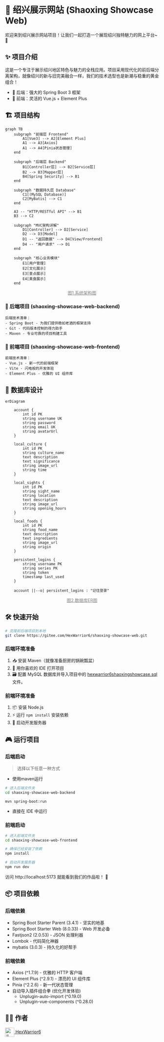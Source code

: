 # 🏮 绍兴展示网站 (Shaoxing Showcase Web)

欢迎来到绍兴展示网站项目！让我们一起打造一个展现绍兴独特魅力的网上平台~ 🌟

## ✨ 项目介绍

这是一个专注于展示绍兴地区特色与魅力的全栈应用。项目采用现代化的前后端分离架构，就像绍兴的新与旧完美融合一样，我们的技术选型也是新潮与稳重的黄金组合！

- 💼 后端：强大的 Spring Boot 3 框架
- 🎨 前端：灵活的 Vue.js + Element Plus

## 🏗️ 项目结构

```mermaid
graph TB
    subgraph "前端层 Frontend"
        A1[Vue3] --> A2[Element Plus]
        A1 --> A3[Axios]
        A1 --> A4[Pinia状态管理]
    end

    subgraph "后端层 Backend"
        B1[Controller层] --> B2[Service层]
        B2 --> B3[Mapper层]
        B4[Spring Security] --> B1
    end

    subgraph "数据持久层 Database"
        C1[(MySQL Database)]
        C2[MyBatis] --> C1
    end

    A3 -- "HTTP/RESTful API" --> B1
    B3 --> C2

    subgraph "MVC架构详解"
        D1[Controller] --> D2[Service]
        D2 --> D3[Model]
        D1 -- "返回数据" --> D4[View/Frontend]
        D4 -- "用户请求" --> D1
    end

    subgraph "核心业务模块"
        E1[用户管理] 
        E2[文化展示]
        E3[景点展示]
        E4[美食展示]
    end
```
<div style="font-size:14px;color:gray;text-decoration:underline; text-align: center;">图1.系统架构图</div> 

### 🚀 后端项目 (shaoxing-showcase-web-backend)

```
后端技术清单：
- Spring Boot - 为我们提供稳如老酒的框架支持
- Git - 代码版本控制的得力助手
- Maven - 专业可靠的项目构建工具
```

### 🎯 前端项目 (shaoxing-showcase-web-frontend)

```
前端技术清单：
- Vue.js - 新一代的前端框架
- Vite - 闪电般的开发体验
- Element Plus - 优雅的 UI 组件库
```

## 📒 数据库设计

```mermaid
erDiagram

    account {
        int id PK
        string username UK
        string password
        string email UK
        string avatarUrl
    }

    local_culture {
        int id PK
        string culture_name
        text description
        text significance
        string image_url
        string time
    }

    local_sights {
        int id PK
        string sight_name
        string location
        text description
        string image_url
        string opening_hours
    }

    local_foods {
        int id PK
        string food_name
        text description
        text ingredients
        string image_url
        string origin
    }

    persistent_logins {
        string username PK
        string series PK
        string token
        timestamp last_used
    }

    account ||--o| persistent_logins : "记住登录"
```
<div style="font-size:14px;color:gray;text-decoration:underline; text-align: center;">图2.数据库ER图</div>

## 🛠️ 快速开始

```bash
# 克隆前后端项目到本地
git clone https://gitee.com/HexWarrior6/shaoxing-showcase-web.git
```

### 后端环境准备

1. 📥 安装 Maven（就像准备厨房的锅碗瓢盆）
2. 📂 用你喜欢的 IDE 打开项目
3. 🗃️ 配置 MySQL 数据库并导入项目中的 [hexwarrior6shaoxingshowcase.sql](doc/deploy/hexwarrior6shaoxingshowcase.sql) 文件。

### 前端环境准备

1. 📦 安装 Node.js
2. ⚡ 运行 `npm install` 安装依赖
3. 🚀 启动开发服务器

## 🎮 运行项目

### 后端启动

> 选择以下任意一种方式

- 使用maven运行

```bash
# 进入后端文件夹
cd shaoxing-showcase-web-backend
```

```bash
mvn spring-boot:run
```

- 直接在 IDE 中运行

### 前端启动

```bash
# 进入前端文件夹
cd shaoxing-showcase-web-frontend
```

```bash
# 确保已经安装了依赖
npm install
```

```bash
# 启动开发服务器
npm run dev
```

访问 http://localhost:5173 就能看到我们的作品啦！ 🎉

## 📦 项目依赖

### 后端依赖

- Spring Boot Starter Parent (3.4.1) - 坚实的地基
- Spring Boot Starter Web (8.0.33) - Web 开发必备
- Fastjson2 (2.0.53) - JSON 处理利器
- Lombok - 代码简化神器
- mybatis (3.0.3) - 持久化的好帮手

### 前端依赖

- Axios (^1.7.9) - 优雅的 HTTP 客户端
- Element Plus (^2.9.1) - 漂亮的 UI 组件库
- Pinia (^2.2.6) - 新一代状态管理
- 自动导入插件组合拳 (优化开发体验)
    - Unplugin-auto-import (^0.19.0)
    - Unplugin-vue-components (^0.28.0)

## 🧑‍💻 作者

<img src="https://foruda.gitee.com/avatar/1698061097111753136/11410858_hexwarrior6_1698061097.png" alt="头像" width="30" style="vertical-align: middle;"/>[ HexWarrior6](https://gitee.com/hexwarrior6)
